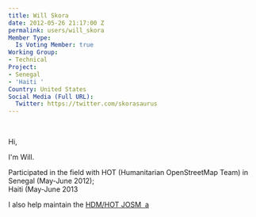 ```yaml
---
title: Will Skora
date: 2012-05-26 21:17:00 Z
permalink: users/will_skora
Member Type:
  Is Voting Member: true
Working Group:
- Technical
Project:
- Senegal
- 'Haiti '
Country: United States
Social Media (Full URL):
  Twitter: https://twitter.com/skorasaurus
---
```


<p>&nbsp;</p><p>Hi,</p><p>I'm Will.</p><p>Participated in the field with HOT (Humanitarian OpenStreetMap Team) in Senegal (May-June 2012); <br>Haiti (May-June 2013</p><p>I also help maintain the <a href="http://hotosm.org/updates/hdmjosm">HDM/HOT JOSM&nbsp; a <br></a></p><p>&nbsp;</p>
